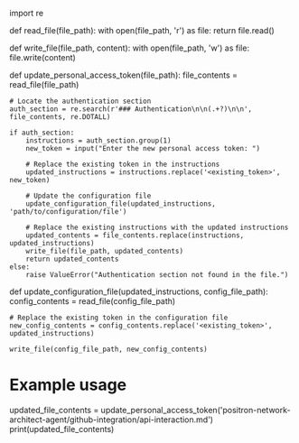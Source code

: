 import re

def read_file(file_path):
    with open(file_path, 'r') as file:
        return file.read()

def write_file(file_path, content):
    with open(file_path, 'w') as file:
        file.write(content)

def update_personal_access_token(file_path):
    file_contents = read_file(file_path)

    # Locate the authentication section
    auth_section = re.search(r'### Authentication\n\n(.+?)\n\n', file_contents, re.DOTALL)

    if auth_section:
        instructions = auth_section.group(1)
        new_token = input("Enter the new personal access token: ")

        # Replace the existing token in the instructions
        updated_instructions = instructions.replace('<existing_token>', new_token)

        # Update the configuration file
        update_configuration_file(updated_instructions, 'path/to/configuration/file')

        # Replace the existing instructions with the updated instructions
        updated_contents = file_contents.replace(instructions, updated_instructions)
        write_file(file_path, updated_contents)
        return updated_contents
    else:
        raise ValueError("Authentication section not found in the file.")

def update_configuration_file(updated_instructions, config_file_path):
    config_contents = read_file(config_file_path)

    # Replace the existing token in the configuration file
    new_config_contents = config_contents.replace('<existing_token>', updated_instructions)

    write_file(config_file_path, new_config_contents)

# Example usage
updated_file_contents = update_personal_access_token('positron-network-architect-agent/github-integration/api-interaction.md')
print(updated_file_contents)
